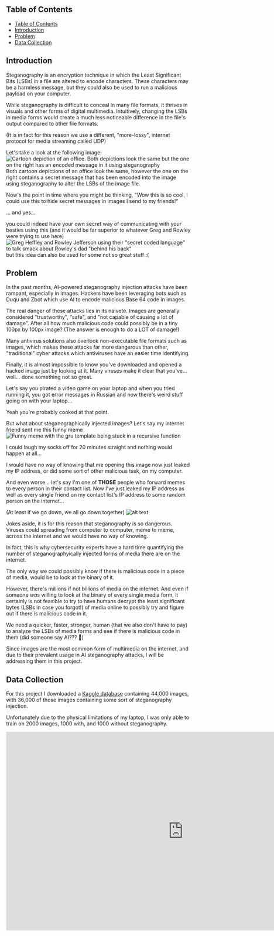 ## Table of Contents

- [Table of Contents](#table-of-contents)
- [Introduction](#introduction)
- [Problem](#problem)
- [Data Collection](#data-collection)



## Introduction
Steganography is an encryption technique in which the Least Significant Bits (LSBs) in a file are altered to encode characters. These characters may be a harmless message, but they could also be used to run a malicious payload on your computer.

While steganography is difficult to conceal in many file formats, it thrives 
in visuals and other forms of digital multimedia. 
Intuitively, changing the LSBs in media forms would create a much
less noticeable difference in the file's output compared to other file formats.

(It is in fact for this reason we use a different, "more-lossy", internet protocol
for media streaming called UDP)

Let's take a look at the following image:
![Cartoon depiction of an office. Both depictions look the same but the one on the right has an encoded message in it using steganography](image.png)
Both cartoon depictions of an office look the same, however the one on the right
contains a secret message that has been encoded into the image using steganography
to alter the LSBs of the image file.

Now's the point in time where you might be thinking, "Wow this is so cool, I could use this to hide secret messages in images I send to my friends!"

... and yes...

you could
indeed have your own secret way of communicating with your besties using this
(and it would be far superior to whatever Greg and Rowley were trying to use here)
![Greg Heffley and Rowley Jefferson using their "secret coded language" to talk smack about Rowley's dad "behind his back"](image-2.png)
but this idea can also be used for some not so great stuff :\(



## Problem
In the past months, AI-powered steganography injection attacks have been rampant,
especially in images.
Hackers have been leveraging bots such as Duqu and Zbot which use AI to encode malicious Base 64 code in images.

The real danger of these attacks lies in its naiveté. Images are generally considered "trustworthy", "safe", and "not capable of causing a lot of damage". After all how much malicious code could possibly be in a tiny 100px by 100px image?
(The answer is enough to do a LOT of damage!)

Many antivirus solutions also overlook non-executable file formats such as images, 
which makes these attacks far more dangerous than other, "traditional" cyber attacks which antiviruses have an easier time identifying.

Finally, it is almost impossible to know you've downloaded and opened a 
hacked image just by looking at it. Many viruses make it clear that you've... well... done something not so great. 

Let's say you pirated a video game on your laptop and when you tried running it, 
you got error messages in Russian and now there's weird stuff going on with 
your laptop...

Yeah you're probably cooked at that point.

But what about steganographically injected images? Let's say my internet friend sent me this funny meme 
![Funny meme with the gru template being stuck in a recursive function](image-1.png)

I could laugh my socks off for 20 minutes straight and nothing would happen at all...

I would have no way of knowing that me opening this image now just leaked my IP address, or did some sort of other malicious task, on my computer.

And even worse... let's say I'm one of **THOSE** people who forward memes to every
person in their contact list. Now I've just leaked my IP address as well as every single friend on my contact list's IP address to some random person on the internet...

(At least if we go down, we all go down together)
![alt text](image-4.png)

Jokes aside, it is for this reason that steganography is so dangerous.
Viruses could spreading from computer to computer, meme to meme, across the internet and we would have no way of knowing.

In fact, this is why cybersecurity experts have a hard time quantifying the number
of steganographyically injected forms of media there are on the internet.

The only way we could possibly know if there is malicious code in a piece of media, would be to look at the binary of it.

However, there's millions if not billions of media on the internet. And even if 
someone *was* willing to look at the binary of every single media form, it certainly is not feasible to try to have humans decrypt the least significant bytes (LSBs in case you forgot!) of media online to possibly
try and figure out if there is malicious code in it.

We need a quicker, faster, stronger, human (that we also don't have to pay) to 
analyze the LSBs of media forms and see if there is malicious code in them
(did someone say AI??? 👀)

Since images are the most common form of multimedia on the internet, and due to
their prevalent usage in AI steganography attacks, I will be addressing them in this project.


## Data Collection
For this project I downloaded a [Kaggle database](e.com/datasets/marcozuppelli/stegoimagesdataset/data?select=dataset_information.csv) containing 44,000 images,
with 36,000 of those images containing some sort of steganography injection.

Unfortunately due to the physical limitations of my laptop, I was only able to train on 2000 images, 1000 with, and 1000 without steganography.

<iframe width="966" height="543" src="https://www.youtube.com/embed/GGjxZY5Ka0g" title="plankton - i am small" frameborder="0" allow="accelerometer; autoplay; clipboard-write; encrypted-media; gyroscope; picture-in-picture; web-share" referrerpolicy="strict-origin-when-cross-origin" allowfullscreen></iframe>